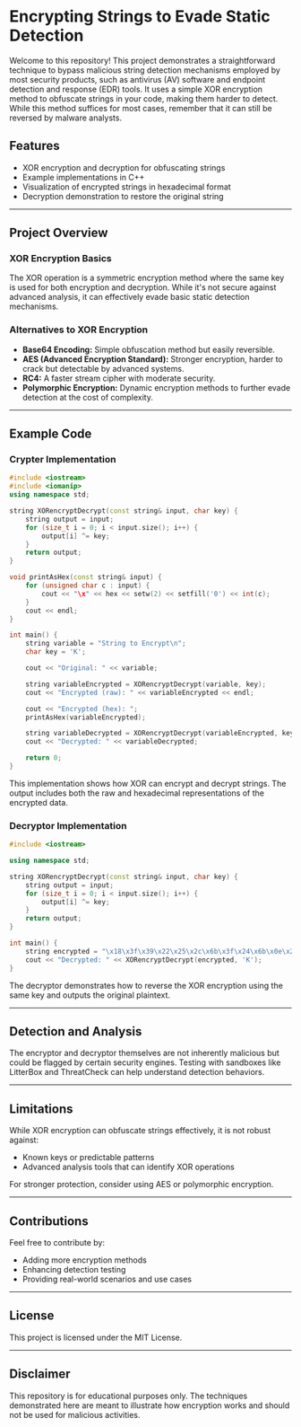 
# Encrypting Strings to Evade Static Detection

Welcome to this repository! This project demonstrates a straightforward technique to bypass malicious string detection mechanisms employed by most security products, such as antivirus (AV) software and endpoint detection and response (EDR) tools. It uses a simple XOR encryption method to obfuscate strings in your code, making them harder to detect. While this method suffices for most cases, remember that it can still be reversed by malware analysts.

## Features
- XOR encryption and decryption for obfuscating strings
- Example implementations in C++
- Visualization of encrypted strings in hexadecimal format
- Decryption demonstration to restore the original string

---

## Project Overview

### XOR Encryption Basics
The XOR operation is a symmetric encryption method where the same key is used for both encryption and decryption. While it's not secure against advanced analysis, it can effectively evade basic static detection mechanisms.

### Alternatives to XOR Encryption
- **Base64 Encoding:** Simple obfuscation method but easily reversible.
- **AES (Advanced Encryption Standard):** Stronger encryption, harder to crack but detectable by advanced systems.
- **RC4:** A faster stream cipher with moderate security.
- **Polymorphic Encryption:** Dynamic encryption methods to further evade detection at the cost of complexity.

---

## Example Code

### Crypter Implementation
```cpp
#include <iostream>
#include <iomanip>
using namespace std;

string XORencryptDecrypt(const string& input, char key) {
    string output = input;
    for (size_t i = 0; i < input.size(); i++) {
        output[i] ^= key;
    }
    return output;
}

void printAsHex(const string& input) {
    for (unsigned char c : input) {
        cout << "\x" << hex << setw(2) << setfill('0') << int(c);
    }
    cout << endl;
}

int main() {
    string variable = "String to Encrypt\n";
    char key = 'K';

    cout << "Original: " << variable;

    string variableEncrypted = XORencryptDecrypt(variable, key);
    cout << "Encrypted (raw): " << variableEncrypted << endl;

    cout << "Encrypted (hex): ";
    printAsHex(variableEncrypted);

    string variableDecrypted = XORencryptDecrypt(variableEncrypted, key);
    cout << "Decrypted: " << variableDecrypted;

    return 0;
}
```

This implementation shows how XOR can encrypt and decrypt strings. The output includes both the raw and hexadecimal representations of the encrypted data.

### Decryptor Implementation
```cpp
#include <iostream>

using namespace std;

string XORencryptDecrypt(const string& input, char key) {
    string output = input;
    for (size_t i = 0; i < input.size(); i++) {
        output[i] ^= key;
    }
    return output;
}

int main() {
    string encrypted = "\x18\x3f\x39\x22\x25\x2c\x6b\x3f\x24\x6b\x0e\x25\x28\x39\x32\x3b\x3f\x41";
    cout << "Decrypted: " << XORencryptDecrypt(encrypted, 'K');
}
```

The decryptor demonstrates how to reverse the XOR encryption using the same key and outputs the original plaintext.

---

## Detection and Analysis
The encryptor and decryptor themselves are not inherently malicious but could be flagged by certain security engines. Testing with sandboxes like LitterBox and ThreatCheck can help understand detection behaviors.

---

## Limitations
While XOR encryption can obfuscate strings effectively, it is not robust against:
- Known keys or predictable patterns
- Advanced analysis tools that can identify XOR operations

For stronger protection, consider using AES or polymorphic encryption.

---

## Contributions
Feel free to contribute by:
- Adding more encryption methods
- Enhancing detection testing
- Providing real-world scenarios and use cases

---

## License
This project is licensed under the MIT License.

---

## Disclaimer
This repository is for educational purposes only. The techniques demonstrated here are meant to illustrate how encryption works and should not be used for malicious activities.
